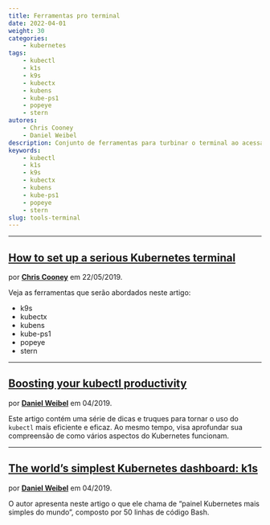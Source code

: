 ```yaml
---
title: Ferramentas pro terminal
date: 2022-04-01
weight: 30
categories:
    - kubernetes
tags:
    - kubectl
    - k1s
    - k9s
    - kubectx
    - kubens
    - kube-ps1
    - popeye
    - stern
autores:
    - Chris Cooney
    - Daniel Weibel
description: Conjunto de ferramentas para turbinar o terminal ao acessar o Kubernets.
keywords:
    - kubectl
    - k1s
    - k9s
    - kubectx
    - kubens
    - kube-ps1
    - popeye
    - stern
slug: tools-terminal
---
```


---

## [How to set up a serious Kubernetes terminal](https://medium.com/free-code-camp/how-to-set-up-a-serious-kubernetes-terminal-dd07cab51cd4/)

por [**Chris Cooney**](/autores/chris-cooney/) em 22/05/2019.

Veja as ferramentas que serão abordados neste artigo:

- k9s
- kubectx
- kubens
- kube-ps1
- popeye
- stern

---

## [Boosting your kubectl productivity](https://learnk8s.io/blog/kubectl-productivity)

por [**Daniel Weibel**](/autores/daniel-weibel/) em 04/2019.

Este artigo contém uma série de dicas e truques para tornar o uso do `kubectl` mais eficiente e eficaz. Ao mesmo tempo, visa aprofundar sua compreensão de como vários aspectos do Kubernetes funcionam.

---

## [The world’s simplest Kubernetes dashboard: k1s](https://medium.com/itnext/the-worlds-simplest-kubernetes-dashboard-k1s-4246e03191df)

por [**Daniel Weibel**](/autores/daniel-weibel/) em 04/2019.

O autor apresenta neste artigo o que ele chama de “painel Kubernetes mais simples do mundo”, composto por 50 linhas de código Bash.
